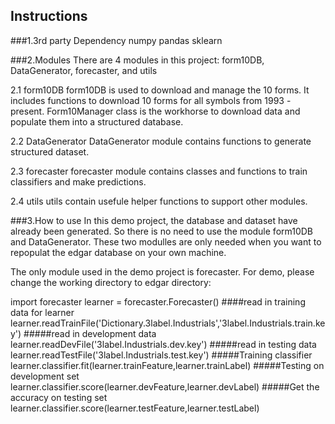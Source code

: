 Instructions
-----------

###1.3rd party Dependency
numpy
pandas
sklearn

###2.Modules
There are 4 modules in this project: form10DB, DataGenerator, forecaster, and utils

2.1 form10DB
form10DB is used to download and manage the 10 forms. It includes functions to
download 10 forms for all symbols from 1993 - present. Form10Manager class is the 
workhorse to download data and populate them into a structured database.

2.2 DataGenerator
DataGenerator module contains functions to generate structured dataset.

2.3 forecaster
forecaster module contains classes and functions to train classifiers and make
predictions.

2.4 utils
utils contain usefule helper functions to support other modules.

###3.How to use
In this demo project, the database and dataset have already been generated. So
there is no need to use the module form10DB and DataGenerator. These two modulles
are only needed when you want to repopulat the edgar database on your own machine.

The only module used in the demo project is forecaster. For demo, please change
the working directory to edgar directory:

>
import forecaster
learner = forecaster.Forecaster()
####read in training data for learner
learner.readTrainFile('Dictionary.3label.Industrials','3label.Industrials.train.key')
#####read in development data
learner.readDevFile('3label.Industrials.dev.key')
#####read in testing data
learner.readTestFile('3label.Industrials.test.key')
#####Training classifier
learner.classifier.fit(learner.trainFeature,learner.trainLabel)
#####Testing on development set
learner.classifier.score(learner.devFeature,learner.devLabel)
#####Get the accuracy on testing set
learner.classifier.score(learner.testFeature,learner.testLabel)




